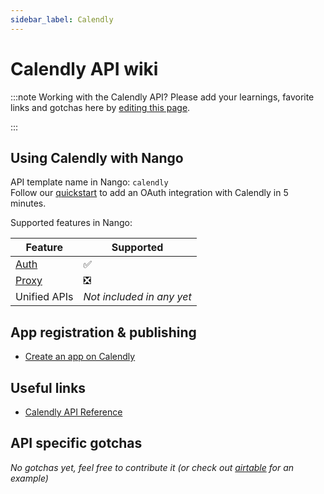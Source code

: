 ```yaml
---
sidebar_label: Calendly
---
```


# Calendly API wiki

:::note Working with the Calendly API?
Please add your learnings, favorite links and gotchas here by [editing this page](https://github.com/nangohq/nango/tree/master/docs/docs/providers/Calendly.md).

:::

## Using Calendly with Nango

API template name in Nango: `calendly`  
Follow our [quickstart](../quickstart.md) to add an OAuth integration with Calendly in 5 minutes.

Supported features in Nango:

| Feature                            | Supported                 |
| ---------------------------------- | ------------------------- |
| [Auth](/nango-auth/core-concepts)  | ✅                        |
| [Proxy](/nango-unified-apis/proxy) | ❎                        |
| Unified APIs                       | _Not included in any yet_ |

## App registration & publishing

-   [Create an app on Calendly](https://developer.calendly.com/console/apps/new)

## Useful links

-   [Calendly API Reference](https://developer.calendly.com/api-docs/)

## API specific gotchas

_No gotchas yet, feel free to contribute it (or check out [airtable](airtable.md) for an example)_
